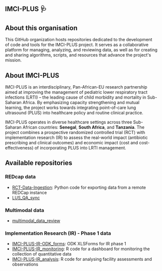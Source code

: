 ## IMCI-PLUS 🩺

<!--

**Here are some ideas to get you started:**

🙋‍♀️ A short introduction - what is your organization all about?
🌈 Contribution guidelines - how can the community get involved?
👩‍💻 Useful resources - where can the community find your docs? Is there anything else the community should know?
🍿 Fun facts - what does your team eat for breakfast?
🧙 Remember, you can do mighty things with the power of [Markdown](https://docs.github.com/github/writing-on-github/getting-started-with-writing-and-formatting-on-github/basic-writing-and-formatting-syntax)
-->

## About this organisation  
This GitHub organization hosts repositories dedicated to the development of code and tools for the IMCI-PLUS project. It serves as a collaborative platform for managing, analyzing, and reviewing data, as well as for creating and sharing algorithms, scripts, and resources that advance the project's mission.

## About IMCI-PLUS  
IMCI-PLUS is an interdisciplinary, Pan-African-EU research partnership aimed at improving the management of pediatric lower respiratory tract infections (LRTI) – the leading cause of child morbidity and mortality in Sub-Saharan Africa. By emphasizing capacity strengthening and mutual learning, the project works towards integrating point-of-care lung ultrasound (PLUS) into healthcare policy and routine clinical practice.

IMCI-PLUS operates in diverse healthcare settings across three Sub-Saharan African countries: **Senegal**, **South Africa**, and **Tanzania**. The project combines a prospective randomized controlled trial (RCT) with implementation research (IR) to assess the real-world impact (antibiotic prescribing and clinical outcomes) and economic impact (cost and cost-effectiveness) of incorporating PLUS into LRTI management.

## Available repositories

### REDcap data

- [RCT-Data-Ingestion](https://github.com/IMCI-PLUS/RCT-Data-Ingestion): Python code for exporting data from a remote REDCap instance
- [LUS_QA_sync](https://github.com/IMCI-PLUS/LUS_QA_sync)

### Multimodal data

- [multimodal_data_review](https://github.com/IMCI-PLUS/multimodal_data_review)

### Implementation Research (IR) - Phase 1 data

- [IMCI-PLUS-IR-ODK_forms](https://github.com/IMCI-PLUS/IMCI-PLUS-IR-ODK_forms): ODK XLSForms for IR phase 1
- [IMCI-PLUS-IR_monitoring](https://github.com/IMCI-PLUS/IR_Monitoring): R code for a dashboard for monitoring the collection of quantitative data
- [IMCI-PLUS-IR_analysis](https://github.com/IMCI-PLUS/IR_analysis): R code for analysing facility assessments and observations
